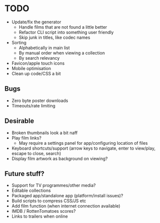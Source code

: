 TODO
====

- Update/fix the generator
    - Handle films that are not found a little better
    - Refactor CLI script into something user friendly
    - Skip junk in titles, like codec names
- Sorting
    - Alphabetically in main list
    - By manual order when viewing a collection
    - By search relevancy
- Favicon/apple touch icons
- Mobile optimisation
- Clean up code/CSS a bit

Bugs
----
- Zero byte poster downloads
- Timeouts/rate limiting

Desirable
---------
- Broken thumbnails look a bit naff
- Play film links?
    - May require a settings panel for app/configuring location of files
- Keyboard shortcuts/support (arrow keys to navigate, enter to view/play, escape to close, search)
- Display film artwork as background on viewing?

Future stuff?
-------------
- Support for TV programmes/other media?
- Editable collections
- Packaged app/standalone app (platform/install issues)?
- Build scripts to compress CSS/JS etc
- Add film function (when internet connection available)
- IMDB / RottenTomatoes scores?
- Links to trailers when online

